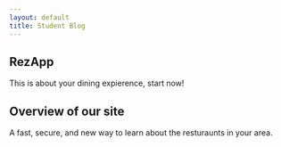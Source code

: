 ```yaml
---
layout: default
title: Student Blog
---
```



## RezApp
This is about your dining expierence, start now!

## Overview of our site
A fast, secure, and new way to learn about the resturaunts in your area.
